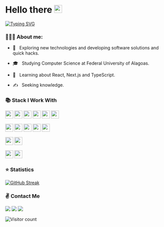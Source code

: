<p align="left">
<h1 align ="left">Hello there <img src="https://media.giphy.com/media/hvRJCLFzcasrR4ia7z/giphy.gif" width="25px"></h1>


[![Typing SVG](https://readme-typing-svg.herokuapp.com?color=%23FFFFFF&vCenter=true&lines=Jhonata+Ten%C3%B3rio+;Full+Stack+Developer)](https://git.io/typing-svg)

### 👨🏽‍💻 About me:

- 🤔 &nbsp; Exploring new technologies and developing software solutions and quick hacks.
  
- 🎓 &nbsp; Studying Computer Science at Federal University of Alagoas. 

- 🌱 &nbsp; Learning about React, Next.js and TypeScript.

- ✍️ &nbsp; Seeking knowledge.

<p/>
  

### 📚  Stack I Work With
 
<p>
 <img src="https://img.shields.io/badge/javascript-F7DF1E.svg?&style=for-the-badge&logo=javascript&logoColor=white" height="25"/>
 <img src ="https://img.shields.io/badge/typescript-007ACC?&logo=TypeScript&style=for-the-badge&logoColor=white" height ="25"/>
 <img src="https://img.shields.io/badge/html-FC490B?&style=for-the-badge&logo=html5&logoColor=white" height="25"/>
 <img src="https://img.shields.io/badge/css-264DE4?style=for-the-badge&logo=css3&logoColor=white" height="25"/>
 <img src="https://img.shields.io/badge/Python-FFD43B?style=for-the-badge&logo=python&logoColor=darkgreen" height="25"/>
 <img src ="https://img.shields.io/badge/C-00599C?style=for-the-badge&logo=c&logoColor=white" height ="25"/>
</p>
 
<p> 
 <img src="https://img.shields.io/badge/Node.js-339933?style=for-the-badge&logo=nodedotjs&logoColor=white" height="25"/> 
 <img src="https://img.shields.io/badge/react-61DBFB.svg?&style=for-the-badge&logo=react&logoColor=white" height="25"/>
 <img src ="https://img.shields.io/badge/MySQL-00000F?style=for-the-badge&logo=mysql&logoColor=white" height ="25"/>
 <img src="https://img.shields.io/badge/Docker-2CA5E0?style=for-the-badge&logo=docker&logoColor=white" height="25"/>
 <img src="https://img.shields.io/badge/Insomnia-5849be?style=for-the-badge&logo=Insomnia&logoColor=white" height="25"/>
 
</p> 
 
<p>
 <img src="https://img.shields.io/badge/Bootstrap-563D7C?style=for-the-badge&logo=bootstrap&logoColor=white" height="25"/>
 <img src="https://img.shields.io/badge/Sass-CC6699?style=for-the-badge&logo=sass&logoColor=white" height="25"/>
</p>

<p align="left">
  <img src="https://img.shields.io/badge/git-F05033?style=for-the-badge&logo=git&logoColor=white" height="25"/>
  <img src="https://img.shields.io/badge/github-171516?style=for-the-badge&logo=github&logoColor=white" height="25"/>
</p>

 
 
<h3 align="left">⭐  Statistics</h3>

[![GitHub Streak](http://github-readme-streak-stats.herokuapp.com?user=jhonataT&theme=github-dark&date_format=M%20j%5B%2C%20Y%5D&border=DDDDDD)](https://git.io/streak-stats)


<h3>     ✌️ Contact Me     </h3>
   <a href="https://www.linkedin.com/in/jhonata-tenorio/"><img src="https://img.shields.io/badge/-Jhonata%20Tenório-0077B5?style=for-the-badge&logo=Linkedin&logoColor=white"/></a>
   <a href="mailto:jhonata.tenorio2526@gmail.com"><img src="https://img.shields.io/badge/-jhonata.tenorio2526@gmail.com-D14836?style=for-the-badge&logo=Gmail&logoColor=white"/></a>
   <a href="https://instagram.com/jhonata06"><img src="https://img.shields.io/badge/-@jhonata06-E4405F?style=for-the-badge&logo=Instagram&logoColor=white"/></a>
</p>

![Visitor count](https://visitor-badge.laobi.icu/badge?page_id=jhonataT.jhonataT)

